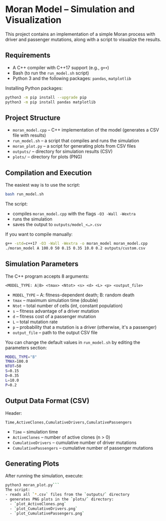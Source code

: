 # Moran Model – Simulation and Visualization

This project contains an implementation of a simple Moran process with driver and passenger mutations, along with a script to visualize the results.

## Requirements

- A C++ compiler with C++17 support (e.g., `g++`)
- Bash (to run the `run_model.sh` script)
- Python 3 and the following packages: `pandas`, `matplotlib`

Installing Python packages:
```bash
python3 -m pip install --upgrade pip
python3 -m pip install pandas matplotlib
```

## Project Structure

- `moran_model.cpp` – C++ implementation of the model (generates a CSV file with results)
- `run_model.sh` – a script that compiles and runs the simulation
- `moran_plot.py` – a script for generating plots from CSV files
- `outputs/` – directory for simulation results (CSV)
- `plots/` – directory for plots (PNG)

## Compilation and Execution

The easiest way is to use the script:
```bash
bash run_model.sh
```
The script:
- compiles `moran_model.cpp` with the flags `-O3 -Wall -Wextra`
- runs the simulation
- saves the output to `outputs/model_<…>.csv`

If you want to compile manually:
```bash
g++ -std=c++17 -O3 -Wall -Wextra -o moran_model moran_model.cpp
./moran_model A 100.0 50 0.15 0.35 10.0 0.2 outputs/custom.csv
```

## Simulation Parameters

The C++ program accepts 8 arguments:
```
<MODEL_TYPE: A|B> <tmax> <Ntot> <s> <d> <L> <p> <output_file>
```
- `MODEL_TYPE` – A: fitness-dependent death; B: random death
- `tmax` – maximum simulation time (double)
- `Ntot` – total number of cells (int, constant population)
- `s` – fitness advantage of a driver mutation
- `d` – fitness cost of a passenger mutation
- `L` – total mutation rate
- `p` – probability that a mutation is a driver (otherwise, it's a passenger)
- `output_file` – path to the output CSV file

You can change the default values in `run_model.sh` by editing the parameters section:
```bash
MODEL_TYPE="B"
TMAX=100.0
NTOT=50
S=0.15
D=0.35
L=10.0
P=0.2
```

## Output Data Format (CSV)

Header:
```
Time,ActiveClones,CumulativeDrivers,CumulativePassengers
```
- `Time` – simulation time
- `ActiveClones` – number of active clones (n > 0)
- `CumulativeDrivers` – cumulative number of driver mutations
- `CumulativePassengers` – cumulative number of passenger mutations

## Generating Plots

After running the simulation, execute:
```bash
python3 moran_plot.py```
The script:
- reads all `*.csv` files from the `outputs/` directory
- generates PNG plots in the `plots/` directory:
  - `plot_ActiveClones.png`
  - `plot_CumulativeDrivers.png`
  - `plot_CumulativePassengers.png`
